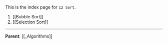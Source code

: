 This is the index page for `12 Sort`.

1. [[Bubble Sort]]
2. [[Selection Sort]]

---

**Parent**: [[_Algorithms]]